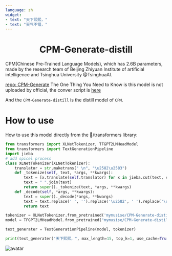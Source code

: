 ```yaml
---
language: zh
widget:
- text: "天下熙熙，"
- text: "天气不错，"
---
```


<h1 align="center">
CPM-Generate-distill
</h1>

CPM(Chinese Pre-Trained Language Models), which has 2.6B parameters, made by the research team of Beijing Zhiyuan Institute of artificial intelligence and Tsinghua University @TsinghuaAI.

[repo: CPM-Generate](https://github.com/TsinghuaAI/CPM-Generate)
The One Thing You Need to Know is this model is not uploaded by official, the conver script is [here](https://github.com/mymusise/CPM-TF2Transformer/blob/main/transfor_CMP.ipynb)

And the `CPM-Generate-distill` is the distill model of `CPM`.


# How to use

How to use this model directly from the 🤗/transformers library:

```python
from transformers import XLNetTokenizer, TFGPT2LMHeadModel
from transformers import TextGenerationPipeline
import jieba
# add spicel process 
class XLNetTokenizer(XLNetTokenizer):
    translator = str.maketrans(" \n", "\u2582\u2583")
    def _tokenize(self, text, *args, **kwargs):
        text = [x.translate(self.translator) for x in jieba.cut(text, cut_all=False)]
        text = " ".join(text)
        return super()._tokenize(text, *args, **kwargs)
    def _decode(self, *args, **kwargs):
        text = super()._decode(*args, **kwargs)
        text = text.replace(' ', '').replace('\u2582', ' ').replace('\u2583', '\n')
        return text

tokenizer = XLNetTokenizer.from_pretrained('mymusise/CPM-Generate-distill')
model = TFGPT2LMHeadModel.from_pretrained("mymusise/CPM-Generate-distill")

text_generater = TextGenerationPipeline(model, tokenizer)

print(text_generater("天下熙熙，", max_length=15, top_k=1, use_cache=True, prefix=''))
```

![avatar](https://github.com/mymusise/CPM-TF2Transformer/raw/main/example-cpm-distill.jpeg)
